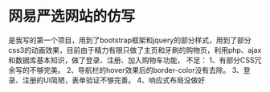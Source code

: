 # 网易严选网站的仿写
是我写的第一个项目，用到了bootstrap框架和jquery的部分样式，用到了部分css3的动画效果，目前由于精力有限只做了主页和牙刷的购物页，利用php、ajax和数据库基本知识，做了登录、注册、加入购物车功能，
不足：
1、有部分CSS冗余写的不够完美。
2、导航栏的hover效果后的border-color没有去除。
3、登录、注册的UI简陋，表单验证不够完善。
4、响应式布局没做好
